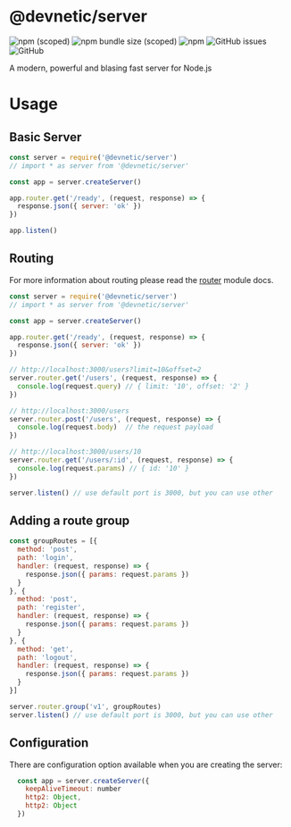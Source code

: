 # @devnetic/server

![npm (scoped)](https://img.shields.io/npm/v/@devnetic/server)
![npm bundle size (scoped)](https://img.shields.io/bundlephobia/minzip/@devnetic/server?color=red)
![npm](https://img.shields.io/npm/dt/@devnetic/server)
![GitHub issues](https://img.shields.io/github/issues-raw/devnetic/server)
![GitHub](https://img.shields.io/github/license/devnetic/server)

A modern, powerful and blasing fast server for Node.js

# Usage

## Basic Server
```javascript
const server = require('@devnetic/server')
// import * as server from '@devnetic/server'

const app = server.createServer()

app.router.get('/ready', (request, response) => {
  response.json({ server: 'ok' })
})

app.listen()
```

## Routing
For more information about routing please read the [router](https://www.npmjs.com/package/@devnetic/router) module docs.
```javascript
const server = require('@devnetic/server')
// import * as server from '@devnetic/server'

const app = server.createServer()

app.router.get('/ready', (request, response) => {
  response.json({ server: 'ok' })
})

// http://localhost:3000/users?limit=10&offset=2
server.router.get('/users', (request, response) => {
  console.log(request.query) // { limit: '10', offset: '2' }
})

// http://localhost:3000/users
server.router.post('/users', (request, response) => {
  console.log(request.body)  // the request payload
})

// http://localhost:3000/users/10
server.router.get('/users/:id', (request, response) => {
  console.log(request.params) // { id: '10' }
})

server.listen() // use default port is 3000, but you can use other
```

## Adding a route group

```javascript
const groupRoutes = [{
  method: 'post',
  path: 'login',
  handler: (request, response) => {
    response.json({ params: request.params })
  }
}, {
  method: 'post',
  path: 'register',
  handler: (request, response) => {
    response.json({ params: request.params })
  }
}, {
  method: 'get',
  path: 'logout',
  handler: (request, response) => {
    response.json({ params: request.params })
  }
}]

server.router.group('v1', groupRoutes)
server.listen() // use default port is 3000, but you can use other
```

## Configuration

There are configuration option available when you are creating the server:

```javascript
  const app = server.createServer({
    keepAliveTimeout: number
    http2: Object,
    http2: Object
  })
```

